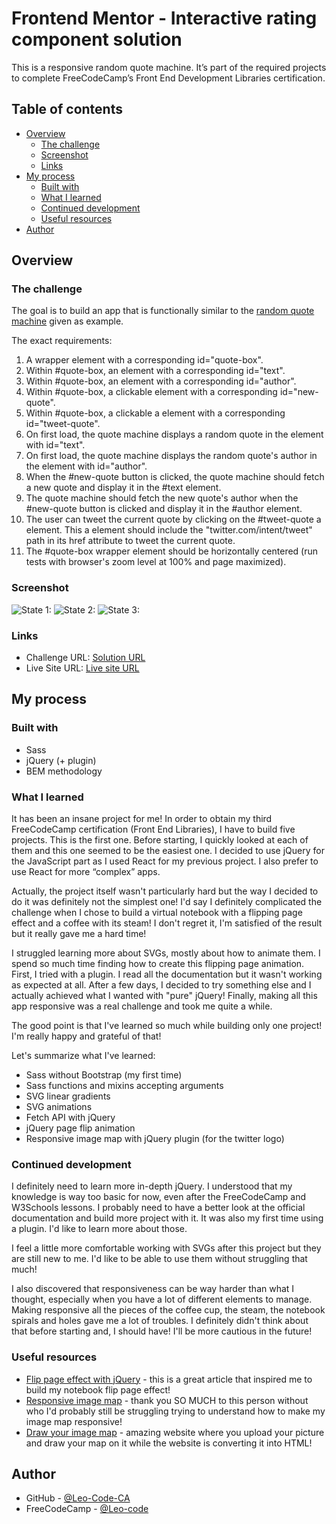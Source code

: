 # Frontend Mentor - Interactive rating component solution

This is a responsive random quote machine. It’s part of the required projects to complete FreeCodeCamp’s Front End Development Libraries certification.

## Table of contents

- [Overview](#overview)
  - [The challenge](#the-challenge)
  - [Screenshot](#screenshot)
  - [Links](#links)
- [My process](#my-process)
  - [Built with](#built-with)
  - [What I learned](#what-i-learned)
  - [Continued development](#continued-development)
  - [Useful resources](#useful-resources)
- [Author](#author)

## Overview

### The challenge

The goal is to build an app that is functionally similar to the [random quote machine](https://random-quote-machine.freecodecamp.rocks/) given as example.

The exact requirements:

1. A wrapper element with a corresponding id="quote-box".
2. Within #quote-box, an element with a corresponding id="text".
3. Within #quote-box, an element with a corresponding id="author".
4. Within #quote-box, a clickable element with a corresponding id="new-quote".
5. Within #quote-box, a clickable a element with a corresponding id="tweet-quote".
6. On first load, the quote machine displays a random quote in the element with id="text".
7. On first load, the quote machine displays the random quote's author in the element with id="author".
8. When the #new-quote button is clicked, the quote machine should fetch a new quote and display it in the #text element.
9. The quote machine should fetch the new quote's author when the #new-quote button is clicked and display it in the #author element.
10. The user can tweet the current quote by clicking on the #tweet-quote a element. This a element should include the "twitter.com/intent/tweet" path in its href attribute to tweet the current quote.
11. The #quote-box wrapper element should be horizontally centered (run tests with browser's zoom level at 100% and page maximized).

### Screenshot

![State 1:](./images/random_quote_machine_mobile.jpg)
![State 2:](./images/random_quote_machine_tablet.jpg)
![State 3:](./images/random_quote_machine_desktop.jpg)

### Links

- Challenge URL: [Solution URL](https://www.freecodecamp.org/learn/front-end-development-libraries/front-end-development-libraries-projects/build-a-random-quote-machine)
- Live Site URL: [Live site URL](https://leo-code-ca.github.io/random-quote-machine/)

## My process

### Built with

- Sass
- jQuery (+ plugin)
- BEM methodology

### What I learned

It has been an insane project for me! In order to obtain my third FreeCodeCamp certification (Front End Libraries), I have to build five projects. This is the first one. Before starting, I quickly looked at each of them and this one seemed to be the easiest one. I decided to use jQuery for the JavaScript part as I used React for my previous project. I also prefer to use React for more “complex” apps. 

Actually, the project itself wasn't particularly hard but the way I decided to do it was definitely not the simplest one! I'd say I definitely complicated the challenge when I chose to build a virtual notebook with a flipping page effect and a coffee with its steam! I don't regret it, I'm satisfied of the result but it really gave me a hard time!

I struggled learning more about SVGs, mostly about how to animate them. I spend so much time finding how to create this flipping page animation. First, I tried with a plugin. I read all the documentation but it wasn't working as expected at all. After a few days, I decided to try something else and I actually achieved what I wanted with "pure" jQuery! Finally, making all this app responsive was a real challenge and took me quite a while. 

The good point is that I've learned so much while building only one project! I'm really happy and grateful of that!

Let's summarize what I've learned:

- Sass without Bootstrap (my first time)
- Sass functions and mixins accepting arguments
- SVG linear gradients
- SVG animations 
- Fetch API with jQuery 
- jQuery page flip animation
- Responsive image map with jQuery plugin (for the twitter logo)

### Continued development

I definitely need to learn more in-depth jQuery. I understood that my knowledge is way too basic for now, even after the FreeCodeCamp and W3Schools lessons. I probably need to have a better look at the official documentation and build more project with it. It was also my first time using a plugin. I'd like to learn more about those. 

I feel a little more comfortable working with SVGs after this project but they are still new to me. I'd like to be able to use them without struggling that much!

I also discovered that responsiveness can be way harder than what I thought, especially when you have a lot of different elements to manage. Making responsive all the pieces of the coffee cup, the steam, the notebook spirals and holes gave me a lot of troubles. I definitely didn't think about that before starting and, I should have! I'll be more cautious in the future! 

### Useful resources

- [Flip page effect with jQuery](https://lenadesign.org/2021/12/09/book-page-flip-css-jquery/) - this is a great article that inspired me to build my notebook flip page effect!
- [Responsive image map](https://www.youtube.com/watch?v=8wM5nBLy8c8) - thank you SO MUCH to this person without who I'd probably still be struggling trying to understand how to make my image map responsive!
- [Draw your image map](https://imagemap.org/) - amazing website where you upload your picture and draw your map on it while the website is converting it into HTML!

## Author

- GitHub - [@Leo-Code-CA](https://github.com/Leo-Code-CA)
- FreeCodeCamp - [@Leo-code](https://www.freecodecamp.org/Leo-code)

